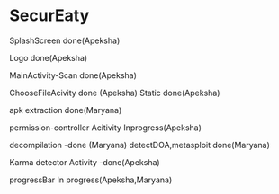# SecurEaty

SplashScreen done(Apeksha)

Logo done(Apeksha)

MainActivity-Scan done(Apeksha)

ChooseFileAcivity done (Apeksha)
Static done(Apeksha)

apk extraction done(Maryana)

permission-controller Acitivity Inprogress(Apeksha)

decompilation -done (Maryana)
detectDOA,metasploit done(Maryana)

Karma detector Activity -done(Apeksha)

progressBar In progress(Apeksha,Maryana)
